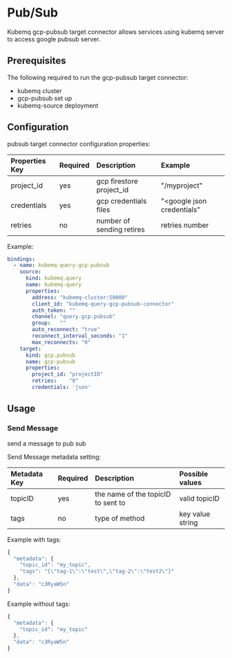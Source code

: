 # Pub/Sub

Kubemq gcp-pubsub target connector allows services using kubemq server to access google pubsub server.

## Prerequisites

The following required to run the gcp-pubsub target connector:

* kubemq cluster
* gcp-pubsub set up
* kubemq-source deployment

## Configuration

pubsub target connector configuration properties:

| Properties Key | Required | Description | Example |
| :--- | :--- | :--- | :--- |
| project\_id | yes | gcp firestore project\_id | "/myproject" |
| credentials | yes | gcp credentials files | "&lt;google json credentials" |
| retries | no | number of sending retires | retries number |

Example:

```yaml
bindings:
  - name: kubemq-query-gcp-pubsub
    source:
      kind: kubemq.query
      name: kubemq-query
      properties:
        address: "kubemq-cluster:50000"
        client_id: "kubemq-query-gcp-pubsub-connector"
        auth_token: ""
        channel: "query.gcp.pubsub"
        group:   ""
        auto_reconnect: "true"
        reconnect_interval_seconds: "1"
        max_reconnects: "0"
    target:
      kind: gcp.pubsub
      name: gcp-pubsub
      properties:
        project_id: "projectID"
        retries:    "0"
        credentials: 'json'
```

## Usage

### Send Message

send a message to pub sub

Send Message metadata setting:

| Metadata Key | Required | Description | Possible values |
| :--- | :--- | :--- | :--- |
| topicID | yes | the name of the topicID to sent to | valid topicID |
| tags | no | type of method | key value string |

Example with tags:

```javascript
{
  "metadata": {
    "topic_id": "my_topic",
    "tags": "{\"tag-1\":\"test\",\"tag-2\":\"test2\"}"
  },
  "data": "c3RyaW5n"
}
```

Example without tags:

```javascript
{
  "metadata": {
    "topic_id": "my_topic"
  },
  "data": "c3RyaW5n"
}
```

